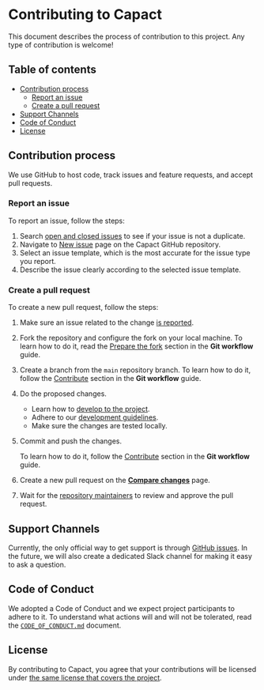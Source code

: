 # Contributing to Capact

This document describes the process of contribution to this project. Any type of contribution is welcome!

## Table of contents

<!-- toc -->

- [Contribution process](#contribution-process)
  * [Report an issue](#report-an-issue)
  * [Create a pull request](#create-a-pull-request)
- [Support Channels](#support-channels)
- [Code of Conduct](#code-of-conduct)
- [License](#license)

<!-- tocstop -->

## Contribution process

We use GitHub to host code, track issues and feature requests, and accept pull requests.

### Report an issue

To report an issue, follow the steps:

1. Search [open and closed issues](https://github.com/Project-Voltron/voltron/issues?q=is%3Aissue) to see if your issue is not a duplicate. 
1. Navigate to [New issue](https://github.com/Project-Voltron/go-voltron/issues/new) page on the Capact GitHub repository.
1. Select an issue template, which is the most accurate for the issue type you report.
1. Describe the issue clearly according to the selected issue template.

### Create a pull request

To create a new pull request, follow the steps:

1. Make sure an issue related to the change [is reported](#report-an-issue).
1. Fork the repository and configure the fork on your local machine. To learn how to do it, read the [Prepare the fork](./docs/git-workflow.md#prepare-the-fork) section in the **Git workflow** guide.
1. Create a branch from the `main` repository branch. To learn how to do it, follow the [Contribute](./docs/git-workflow.md#contribute) section in the **Git workflow** guide.
1. Do the proposed changes.
   
    - Learn how to [develop to the project](./docs/development.md).
    - Adhere to our [development guidelines](./docs/development-guidelines.md).
    - Make sure the changes are tested locally.

1. Commit and push the changes.
   
    To learn how to do it, follow the [Contribute](./docs/git-workflow.md#contribute) section in the **Git workflow** guide. 

1. Create a new pull request on the [**Compare changes**](https://github.com/Project-Voltron/voltron/compare) page.
1. Wait for the [repository maintainers](./CODEOWNERS) to review and approve the pull request.

## Support Channels

Currently, the only official way to get support is through [GitHub issues](https://github.com/Project-Voltron/go-voltron/issues).
In the future, we will also create a dedicated Slack channel for making it easy to ask a question.

## Code of Conduct

We adopted a Code of Conduct and we expect project participants to adhere to it. To understand what actions will and will not be tolerated, read the [`CODE_OF_CONDUCT.md`](./CODE_OF_CONDUCT.md) document.

## License

By contributing to Capact, you agree that your contributions will be licensed under [the same license that covers the project](./LICENSE).
